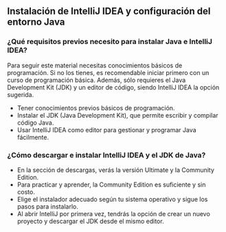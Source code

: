 <h2 align="left"> Instalación de IntelliJ IDEA y configuración del entorno Java </h2>

<h3> ¿Qué requisitos previos necesito para instalar Java e IntelliJ IDEA? </h3>

<p align="left"> Para seguir este material necesitas conocimientos básicos de programación. Si no los tienes, es recomendable iniciar primero con un curso de programación básica. Además, sólo requieres el Java Development Kit (JDK) y un editor de código, siendo IntelliJ IDEA la opción sugerida.

* Tener conocimientos previos básicos de programación.
* Instalar el JDK (Java Development Kit), que permite escribir y compilar código Java.
* Usar IntelliJ IDEA como editor para gestionar y programar Java fácilmente. </p>

<h3> ¿Cómo descargar e instalar IntelliJ IDEA y el JDK de Java?
 </h3>

<p align="left"> 

* En la sección de descargas, verás la versión Ultimate y la Community Edition.
* Para practicar y aprender, la Community Edition es suficiente y sin costo.
* Elige el instalador adecuado según tu sistema operativo y sigue los pasos para instalarlo.
* Al abrir IntelliJ por primera vez, tendrás la opción de crear un nuevo proyecto y descargar el JDK desde el mismo editor. </p>